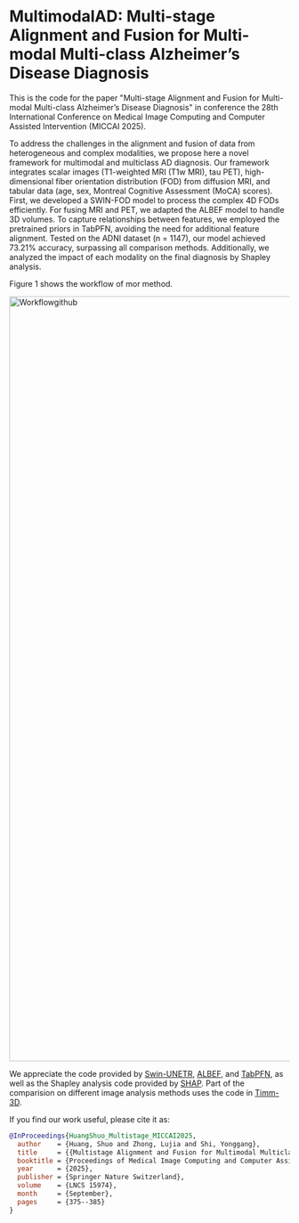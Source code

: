 # MultimodalAD: Multi-stage Alignment and Fusion for Multi-modal Multi-class Alzheimer’s Disease Diagnosis
This is the code for the paper "Multi-stage Alignment and Fusion for Multi-modal Multi-class Alzheimer’s Disease Diagnosis" in conference the 28th International Conference on Medical Image Computing and Computer Assisted Intervention (MICCAI 2025).

To address the challenges in the alignment and fusion of data from heterogeneous and complex modalities, we propose here a novel framework for multimodal and multiclass AD diagnosis. Our framework integrates scalar images (T1-weighted MRI (T1w MRI), tau PET), high-dimensional fiber orientation distribution (FOD) from diffusion MRI, and tabular data (age, sex, Montreal Cognitive Assessment (MoCA) scores). First, we developed a SWIN-FOD model to process the complex 4D FODs efficiently. For fusing MRI and PET, we adapted the ALBEF model to handle 3D volumes. To capture relationships between features, we employed the pretrained priors in TabPFN, avoiding the need for additional feature alignment. Tested on the ADNI dataset (n = 1147), our model achieved 73.21\% accuracy, surpassing all comparison methods. Additionally, we analyzed the impact of each modality on the final diagnosis by Shapley analysis.

Figure 1 shows the workflow of mor method.


<img width="2895" height="1374" alt="Workflowgithub" src="https://github.com/user-attachments/assets/6df1909e-8952-466b-a1e1-5d5e38a5f594" />

We appreciate the code provided by 
[Swin-UNETR](https://github.com/Project-MONAI/research-contributions/tree/main/SwinUNETR), 
[ALBEF](https://github.com/salesforce/ALBEF), 
and [TabPFN](https://github.com/automl/TabPFN), as well as the Shapley analysis code provided by [SHAP](https://github.com/shap/shap). Part of the comparision on different image analysis methods uses the code in [Timm-3D](https://github.com/ZFTurbo/timm_3d).

If you find our work useful, please cite it as:

```bibtex
@InProceedings{HuangShuo_Multistage_MICCAI2025,
  author    = {Huang, Shuo and Zhong, Lujia and Shi, Yonggang},
  title     = {{Multistage Alignment and Fusion for Multimodal Multiclass Alzheimer’s Disease Diagnosis}},
  booktitle = {Proceedings of Medical Image Computing and Computer Assisted Intervention -- MICCAI 2025},
  year      = {2025},
  publisher = {Springer Nature Switzerland},
  volume    = {LNCS 15974},
  month     = {September},
  pages     = {375--385}
}
